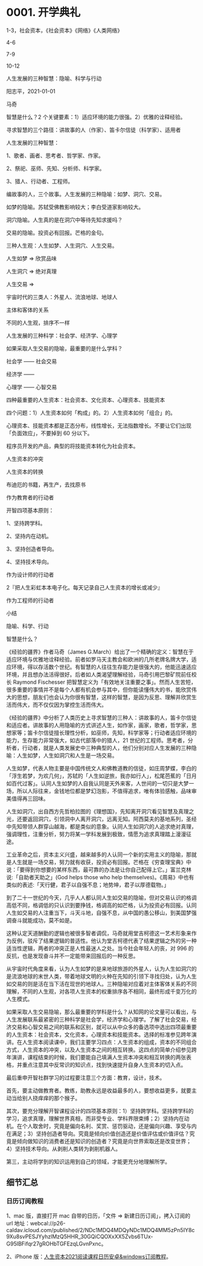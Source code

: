 # 0001. 开学典礼

1-3，社会资本，《社会资本》《网络》《人类网络》

4-6

7-9

10-12

人生发展的三种智慧：隐喻、科学与行动

阳志平，2021-01-01

马奇

智慧是什么？2 个关键要素：1）适应环境的能力很强。2）优雅的诠释经验。

寻求智慧的三个路径：讲故事的人（作家）、笛卡尔信徒（科学家）、适用者

人生发展的三种智慧：

1、歌者、画者、思考者、哲学家、作家。

2、祭祀、巫师、先知、分析师、科学家。

3、猎人、行动者、工程师。

编故事的人，三个故事。人生发展的三种隐喻：如梦、洞穴、交易。

如梦的隐喻。苏轼受佛教影响较大；李白受道家影响较大。

洞穴隐喻。人生真的是在洞穴中等待先知求援吗？

交易的隐喻。投资必有回报。芒格的金句。

三种人生观：人生如梦、人生洞穴、人生交易。

人生如梦 => 欣赏品味

人生洞穴 => 绝对真理

人生交易 => 

宇宙时代的三类人：外星人、流浪地球、地球人

主体和客体的关系

不同的人生观，排序不一样

人生发展的三种科学：社会学、经济学、心理学

如果采取人生交易的隐喻，最重要的是什么学科？

社会学 —— 社会交易

经济学 —— 

心理学 —— 心智交易

四种最重要的人生资本：社会资本、文化资本、心理资本、技能资本

四个问题：1）人生资本如何「构成」的。2）人生资本如何「组合」的。

心理资本、技能资本都是正态分布，线性增长，无法指数增长。不要让它们出现「负面效应」，不要掉到 60 分以下。

程序员开发的产品，典型的将技能资本转化为社会资本。

人生资本的冲突

人生资本的转换

布迪厄的书籍，再生产，去找原书

作为教育者的行动者

开智四项基本原则：

1、坚持跨学科。

2、坚持内在动机。

3、坚持创造者导向。

4、坚持技术导向。

作为设计师的行动者

2『把人生彩虹本本电子化。每天记录自己人生资本的增长或减少』

作为工程师的行动者

小结

隐喻、科学、行动




智慧是什么？

《经验的疆界》作者马奇（James G.March）给出了一个精确的定义：智慧在于适应环境与优雅地诠释经验。前者如罗马天主教会和欧洲的几所老牌名牌大学，适应环境，得以存活数个世纪。有智慧的人往往生存能力是很强大的，他能迅速适应环境，并且想办法活得很好。后者如人类渴望理解经验，马奇引用巴黎矿院前任校长 Raymond Fischesser 把智慧定义为「有效地关注重要之事」。然而人生苦短，很多重要的事情并不是每个人都有机会参与其中，但你能读懂伟大的书，能欣赏伟大的思想，朋友们也会认为你很有智慧，这样的智慧，是因为反思、理解并欣赏生活而伟大，而不仅仅因为掌控生活而伟大。

《经验的疆界》中分析了人类历史上寻求智慧的三种人：讲故事的人，笛卡尔信徒和适应者。讲故事的人用隐喻的方式讲述人生，如作家，画家，歌者，哲学家，思想家等；笛卡尔信徒擅长理性分析，如巫师，先知，科学家等；行动者适应环境的能力，生存能力非常强大，如古代部落中的猎人，21 世纪的工程师。思考者，分析者，行动者，就是人类发展史中三种典型的人，他们分别对应人生发展的三种隐喻：人生如梦，人生如洞穴和人生是一场交易。

人生如梦，代表人物主要是中国传统文人和佛教道教的信徒，如庄周梦蝶，李白的「浮生若梦，为欢几何」，苏轼的「人生如逆旅，我亦如行人」，松尾芭蕉的「日月如百代过客」。认同人生如梦的人自我认同是天外来客，人世间的一切只是大梦一场，所以人际往来，金钱地位都是梦幻泡影，不值得追求，唯有体验感触，品味审美值得再三回味。

人生如洞穴，出自西方先哲柏拉图的《理想国》，先知离开洞穴看见智慧及真理之光，还要返回洞穴，引领洞中人离开洞穴，远离无知。阿西莫夫的基地系列，圣经中先知带领人群穿山越海，都是类似的意象。认同人生如洞穴的人追求绝对真理，强调理性，注重分析，努力将某一学科发展到极致，情愿为追求真理踏上漫漫征途。

工业革命之后，资本主义兴盛，越来越多的人认同一个新的实用主义的隐喻，那就是人生就是一场交易，努力就有收获，投资必有回报。芒格在《穷查理宝典》中说：「要得到你想要的某样东西，最可靠的办法是让你自己配得上它。」富兰克林说:「自助者天助之」(God helps those who help themselves)。《周易》中也有类似的表述:「天行健，君子以自强不息；地势坤，君子以厚德载物。」

到了二十一世纪的今天，几乎人人都认同人生如交易的隐喻，但对交易认识的格调高低不同，格调低的只认识到要挣钱，格调高的如芒格，认为投资必有回报。认同人生如交易的人注重当下，斗天斗地，自强不息，从中国的愚公移山，到美国梦强调奋斗就能成功，莫不如是。

这种认定天道酬勤的逻辑也被很多智者调侃，马奇就用堂吉柯德这一艺术形象来作为反例，驳斥了结果逻辑的普适性。他认为堂吉柯德代表了结果逻辑之外的另一种适当性逻辑，两者的冲突正是人性最迷人之处。当今社会年轻人的丧，对 996 的反抗，也是发现奋斗并不一定能带来回报后的一种反思。

从宇宙时代角度来看，认为人生如梦的是来地球旅游的外星人，认为人生如洞穴的是流浪地球的末世人类，带着地球文明的火种在先知的引领下寻找归处，认为人生如交易的则是活在当下活在现世的地球人。三种隐喻对应着对主体客体关系的不同理解，不同的人生观，对各项人生资本的权重排序各不相同，最终形成千变万化的人生模式。

如果采取人生交易隐喻，那么最重要的学科是什么？从知网的论文量可以看出，与人生发展联系最紧密的三种科学是社会学，经济学和心理学。了解了社会交易，经济交易和心智交易之间的联系和区别，就可以从中众多的备选项中选出四项最重要的人生资本：社会资本，文化资本，心理资本和技能资本。选择的标准参见跨年演讲。在人生资本阅读课中，我们主要学习四点：人生资本的组成，资本的不同组合方式，人生资本的冲突，以及人生资本之间的相互转换。这四点的简单介绍参见跨年演讲，课程结束的时候，我们要能自己填满人生资本冲突和相互转换的两张表格，并重点注意其中反常识的知识点，找到快速提升自身人生资本的切入点。

最后重申开智社群学习的过程要注意三个方面：教育，设计，技术。

首先，要主动做教育者。教练，助教永远是收益最多的人，要想收益更多，就要主动当给别人挠痒痒的那个猴子。

其次，要充分理解开智课程设计的四项基本原则：1）坚持跨学科。坚持跨学科的学习，追求真理，理解世界真相，而非受专业、学科界限束缚；2）坚持内在动机。在个人取舍时，究竟是偏向名利、奖赏、惩罚驱动，还是偏向兴趣、享受与内在满足；3）坚持创造者导向。究竟是倾向价值创造还是价值评估或价值评估？究竟是倾向做知识的消费者还是知识的创造者？究竟是向世界索取还是改变世界；4）坚持技术导向。从剥削人类转为剥削机器人。

第三，主动将学到的知识运用到自己的领域，才能更充分地理解所学。

## 细节汇总

### 日历订阅教程

1、mac 版，直接打开 mac 自带的日历，「文件 => 新建日历订阅」，拷入订阅的 url 地址：webcal://p26-caldav.icloud.com/published/2/NDc1MDQ4MDQyNDc1MDQ4MM5zPn5IY8c9Xu8svPESJYyhzlMzQ5HHR_30GQiCQOXxXX5Zvbs6TUx-G95IBFifqr27gROHbTGFEzqLGvnPxnc。

2、iPhone 版：[人生资本2021阅读课程日历安卓&windows订阅教程](https://shimo.im/docs/DqQjGxr3HR9ydW9K/read)。